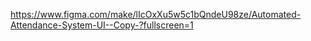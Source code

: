 https://www.figma.com/make/lIcOxXu5w5c1bQndeU98ze/Automated-Attendance-System-UI--Copy-?fullscreen=1
